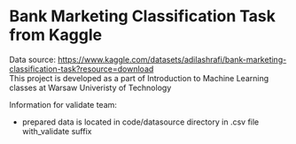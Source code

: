 # Bank Marketing Classification Task from Kaggle 
Data source: https://www.kaggle.com/datasets/adilashrafi/bank-marketing-classification-task?resource=download
<br> This project is developed as a part of Introduction to Machine Learning classes at Warsaw Univeristy of Technology

Information for validate team:
* prepared data is located in code/datasource directory in .csv file with_validate suffix
